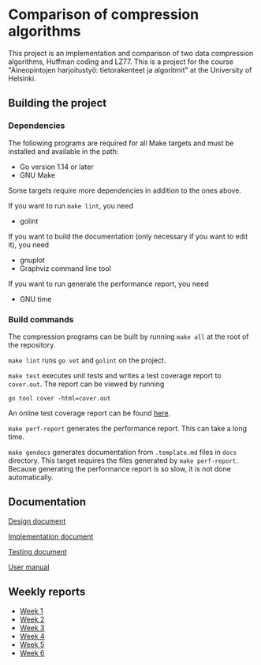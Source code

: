 # Comparison of compression algorithms

This project is an implementation and comparison of two data compression
algorithms, Huffman coding and LZ77. This is a project for the course
"Aineopintojen harjoitustyö: tietorakenteet ja algoritmit" at the University of
Helsinki.

## Building the project

### Dependencies

The following programs are required for all Make targets and must be installed
and available in the path:
- Go version 1.14 or later
- GNU Make

Some targets require more dependencies in addition to the ones above.

If you want to run `make lint`, you need
- golint

If you want to build the documentation (only necessary if you want to edit it),
you need
- gnuplot
- Graphviz command line tool

If you want to run generate the performance report, you need
- GNU time

### Build commands

The compression programs can be built by running `make all` at the root of the
repository.

`make lint` runs `go vet` and `golint` on the project.

`make test` executes unit tests and writes a test coverage report to
`cover.out`. The report can be viewed by running
```
go tool cover -html=cover.out
```
An online test coverage report can be found [here](https://codecov.io/gh/lassilaiho/compression-algorithms-tiralabra).

`make perf-report` generates the performance report. This can take a long time.

`make gendocs` generates documentation from `.template.md` files in `docs`
directory. This target requires the files generated by `make perf-report`.
Because generating the performance report is so slow, it is not done automatically.

## Documentation

[Design document](docs/design-document.md)

[Implementation document](docs/implementation.md)

[Testing document](docs/testing.md)

[User manual](docs/user-manual.md)

## Weekly reports

- [Week 1](docs/weekly-reports/week1.md)
- [Week 2](docs/weekly-reports/week2.md)
- [Week 3](docs/weekly-reports/week3.md)
- [Week 4](docs/weekly-reports/week4.md)
- [Week 5](docs/weekly-reports/week5.md)
- [Week 6](docs/weekly-reports/week6.md)
